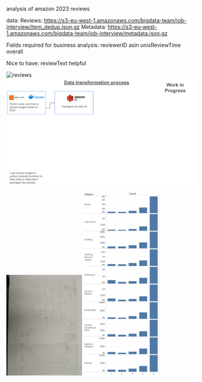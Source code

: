 analysis of amazon 2023 reviews

data:
Reviews:
https://s3-eu-west-1.amazonaws.com/bigdata-team/job-interview/item_dedup.json.gz
Metadata:
https://s3-eu-west-1.amazonaws.com/bigdata-team/job-interview/metadata.json.gz

Fields required for business analysis:
reviewerID
asin
unixReviewTime
overall


Nice to have:
reviewText
helpful

![reviews](/reviews.png?raw=true "reviews")
![aws](/aws.png?raw=true "aws")


<img src="mockup.JPG?raw=true" alt="mockup" width="200"/>
<img src="top10.png?raw=true" alt="top10" width="200"/>
